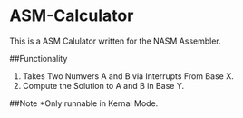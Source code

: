 ASM-Calculator
==============

This is a ASM Calulator written for the NASM Assembler.

##Functionality
1. Takes Two Numvers A and B via Interrupts From Base X.
2. Compute the Solution to A and B in Base Y.

##Note
*Only runnable in Kernal Mode.

